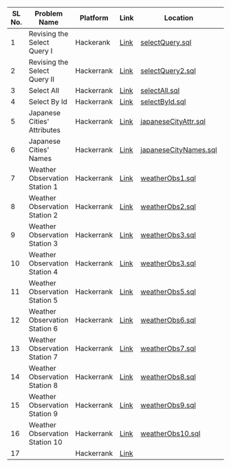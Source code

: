 | SL No. | Problem Name  | Platform           | Link           | Location | Revised |
|--------------------------|--------------------------|----------------------------|-----------------------------|-----------------------------|----------|
| 1 | Revising the Select Query I | Hackerank | <a href="https://www.hackerrank.com/challenges/revising-the-select-query">Link</a> | [selectQuery.sql](selectQuery.sql) | ✅ |
| 2 | Revising the Select Query II | Hackerrank | <a href="https://www.hackerrank.com/challenges/revising-the-select-query-2">Link</a> | [selectQuery2.sql](selectQuery2.sql) | ✅ |
| 3 | Select All | Hackerrank | <a href="https://www.hackerrank.com/challenges/select-all-sql">Link</a> | [selectAll.sql](selectAll.sql) | ✅ |
| 4 | Select By Id | Hackerrank | <a href="https://www.hackerrank.com/challenges/select-by-id">Link</a> | [selectById.sql](selectById.sql) | ✅ |
| 5 | Japanese Cities' Attributes | Hackerrank | <a href="https://www.hackerrank.com/challenges/japanese-cities-attributes">Link</a> | [japaneseCityAttr.sql](japaneseCityAttr.sql) | ✅ |
| 6 | Japanese Cities' Names | Hackerrank | <a href="https://www.hackerrank.com/challenges/japanese-cities-name">Link</a> | [japaneseCityNames.sql](japaneseCityNames.sql) | ✅ |
| 7 | Weather Observation Station 1 | Hackerrank | <a href="https://www.hackerrank.com/challenges/weather-observation-station-1">Link</a> | [weatherObs1.sql](weatherObs1.sql) | ✅ |
| 8 | Weather Observation Station 2 | Hackerrank | <a href="https://www.hackerrank.com/challenges/weather-observation-station-2">Link</a> | [weatherObs2.sql](weatherObs2.sql) | ✅ |
| 9 | Weather Observation Station 3 | Hackerrank | <a href="https://www.hackerrank.com/challenges/weather-observation-station-3">Link</a> | [weatherObs3.sql](weatherObs3.sql) | ✅ |
| 10 | Weather Observation Station 4 | Hackerrank | <a href="https://www.hackerrank.com/challenges/weather-observation-station-4">Link</a> | [weatherObs3.sql](weatherObs3.sql) | ✅ |
| 11 | Weather Observation Station 5 | Hackerrank | <a href="https://www.hackerrank.com/challenges/weather-observation-station-5">Link</a> | [weatherObs5.sql](weatherObs5.sql) | ✅ |
| 12 | Weather Observation Station 6 | Hackerrank | <a href="https://www.hackerrank.com/challenges/weather-observation-station-6">Link</a> | [weatherObs6.sql](weatherObs6.sql) | ✅ |
| 13 | Weather Observation Station 7 | Hackerrank | <a href="https://www.hackerrank.com/challenges/weather-observation-station-7">Link</a> | [weatherObs7.sql](weatherObs7.sql) | ✅ |
| 14 | Weather Observation Station 8 | Hackerrank | <a href="https://www.hackerrank.com/challenges/weather-observation-station-8">Link</a> | [weatherObs8.sql](weatherObs8.sql) | ✅ |
| 15 | Weather Observation Station 9 | Hackerrank | <a href="https://www.hackerrank.com/challenges/weather-observation-station-9">Link</a> | [weatherObs9.sql](weatherObs9.sql) | ✅ |
| 16 | Weather Observation Station 10 | Hackerrank | <a href="https://www.hackerrank.com/challenges/weather-observation-station-10">Link</a> | [weatherObs10.sql](weatherObs10.sql) | ✅ |
| 17 |  | Hackerrank | <a href="">Link</a> | []() | ✅ |